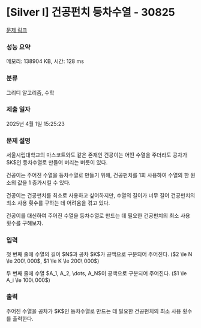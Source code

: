 # [Silver I] 건공펀치 등차수열 - 30825 

[문제 링크](https://www.acmicpc.net/problem/30825) 

### 성능 요약

메모리: 138904 KB, 시간: 128 ms

### 분류

그리디 알고리즘, 수학

### 제출 일자

2025년 4월 1일 15:25:23

### 문제 설명

<p>서울시립대학교의 마스코트와도 같은 존재인 건공이는 어떤 수열을 주더라도 공차가 $K$인 등차수열로 만들어 버리는 버릇이 있다.</p>

<p>건공이는 주어진 수열을 등차수열로 만들기 위해, 건공펀치를 1회 사용하여 수열의 한 원소의 값을 1 증가시킬 수 있다.</p>

<p>건공이는 건공펀치를 최소로 사용하고 싶어하지만, 수열의 길이가 너무 길어 건공펀치의 최소 사용 횟수를 구하는 데 어려움을 겪고 있다.</p>

<p>건공이를 대신하여 주어진 수열을 등차수열로 만드는 데 필요한 건공펀치의 최소 사용 횟수를 구해보자.</p>

### 입력 

 <p>첫 번째 줄에 수열의 길이 $N$과 공차 $K$가 공백으로 구분되어 주어진다. ($2 \le N \le 200\ 000$, $1 \le K \le 200\ 000$)</p>

<p>두 번째 줄에 수열 $A_1, A_2, \dots, A_N$이 공백으로 구분되어 주어진다. ($1 \le A_i \le 100\ 000$)</p>

### 출력 

 <p>주어진 수열을 공차가 $K$인 등차수열로 만드는 데 필요한 건공펀치의 최소 사용 횟수를 출력한다.</p>

